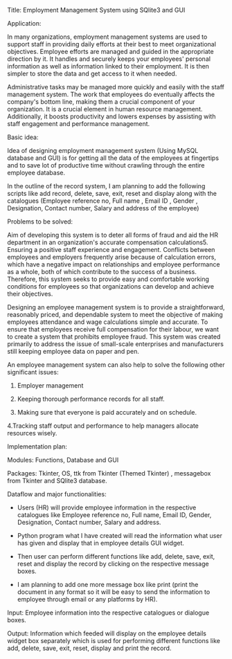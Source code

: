 Title: Employment Management System using SQlite3 and GUI

Application:

In many organizations, employment management systems are used to support staff in providing daily efforts at their best to meet organizational objectives. Employee efforts are managed and guided in the appropriate direction by it. It handles and securely keeps your employees' personal information as well as information linked to their employment. It is then simpler to store the data and get access to it when needed.

Administrative tasks may be managed more quickly and easily with the staff management system. The work that employees do eventually affects the company's bottom line, making them a crucial component of your organization. It is a crucial element in human resource management. Additionally, it boosts productivity and lowers expenses by assisting with staff engagement and performance management.

Basic idea:

Idea of designing employment management system (Using MySQL database and GUI) is for getting all the data of the employees at fingertips and to save lot of productive time without crawling through the entire employee database.

In the outline of the record system, I am planning to add the following scripts like add record, delete, save, exit, reset and display along with the catalogues (Employee reference no, Full name , Email ID , Gender , Designation, Contact number, Salary and address of the employee)

Problems to be solved:

Aim of developing this system is to deter all forms of fraud and aid the HR department in an organization's accurate compensation calculations5. Ensuring a positive staff experience and engagement. Conflicts between employees and employers frequently arise because of calculation errors, which have a negative impact on relationships and employee performance as a whole, both of which contribute to the success of a business. Therefore, this system seeks to provide easy and comfortable working conditions for employees so that organizations can develop and achieve their objectives.

Designing an employee management system is to provide a straightforward, reasonably priced, and dependable system to meet the objective of making employees attendance and wage calculations simple and accurate. To ensure that employees receive full compensation for their labour, we want to create a system that prohibits employee fraud. This system was created primarily to address the issue of small-scale enterprises and manufacturers still keeping employee data on paper and pen.

An employee management system can also help to solve the following other significant issues:

1. Employer management

2. Keeping thorough performance records for all staff.

3. Making sure that everyone is paid accurately and on schedule.

4.Tracking staff output and performance to help managers allocate resources wisely.

Implementation plan:

Modules: Functions, Database and GUI

Packages: Tkinter, OS, ttk from Tkinter (Themed Tkinter) , messagebox from Tkinter and SQlite3 database.

Dataflow and major functionalities:

* Users (HR) will provide employee information in the respective catalogues like Employee reference no, Full name, Email ID, Gender, Designation, Contact number, Salary and address.

* Python program what I have created will read the information what user has given and display that in employee details GUI widget.

* Then user can perform different functions like add, delete, save, exit, reset and display the record by clicking on the respective message boxes.

* I am planning to add one more message box like print (print the document in any format so it will be easy to send the information to employee through email or any platforms by HR).

Input: Employee information into the respective catalogues or dialogue boxes.

Output: Information which feeded will display on the employee details widget box separately which is used for performing different functions like add, delete, save, exit, reset, display and print the record.